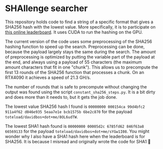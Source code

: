 # SHAllenge searcher

This repository holds code to find a string of a specific format that gives a SHA256 hash with the lowest value. 
More specifically, it is to participate on [this online leaderboard](https://shallenge.quirino.net/).
It uses CUDA to run the hashing on the GPU.

The current version of the code uses some preprocessing of the SHA256 hashing function to speed up the search.
Preprocessing can be done, because the payload largely stays the same during the search.
The amount of preprocessing is optimized by putting the variable part of the payload at the end,
and always using a payload of 55 characters (the maximum amount characters that fit in one "chunk").
This allows us to precompute the first 13 rounds of the SHA256 function that processes a chunk.
On an RTX4090 it achieves a speed of 21.3 GH/s.

The number of rounds that is safe to precompute without changing the output was found using the script `constant_sha256_steps.py`.
It is a bit dirty and does more than it needs to, but it gets the job done.

The lowest value SHA256 hash I found is `00000000 000154ca 99d4bfc2 911a4f62 d046e935 5eaa7e1e bcb1575b 6be2c870`
for the payload `toteload/davidbos+dot+me/8OL6udTW`.

The lowest SHA1 hash found is `00000000 00005d2c 6785fd62 846f63a8 66569133` for the payload `toteload/davidbos+dot+me/sYGw1I08`.
You might wonder why I also have a SHA1 hash here when the leaderboard is for SHA256.
It is because I misread and originally wrote the code for SHA1 🙈

